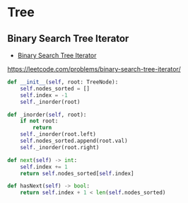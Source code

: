 # Tree

## Binary Search Tree Iterator

+ [Binary Search Tree Iterator](#binary-search-tree-iterator)

https://leetcode.com/problems/binary-search-tree-iterator/

``` python
def __init__(self, root: TreeNode):
    self.nodes_sorted = []
    self.index = -1
    self._inorder(root)

def _inorder(self, root):
    if not root:
        return
    self._inorder(root.left)
    self.nodes_sorted.append(root.val)
    self._inorder(root.right)

def next(self) -> int:
    self.index += 1
    return self.nodes_sorted[self.index]

def hasNext(self) -> bool:
    return self.index + 1 < len(self.nodes_sorted)
```